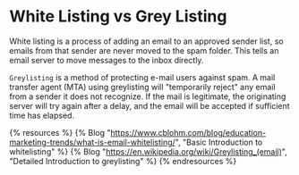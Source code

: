 # White Listing vs Grey Listing

White listing is a process of adding an email to an approved sender list, so emails from that sender are never moved to the spam folder. This tells an email server to move messages to the inbox directly.

`Greylisting` is a method of protecting e-mail users against spam. A mail transfer agent (MTA) using greylisting will "temporarily reject" any email from a sender it does not recognize. If the mail is legitimate, the originating server will try again after a delay, and the email will be accepted if sufficient time has elapsed.

{% resources %}
  {% Blog "https://www.cblohm.com/blog/education-marketing-trends/what-is-email-whitelisting/", "Basic Introduction to whitelisting" %}
  {% Blog "https://en.wikipedia.org/wiki/Greylisting_(email)", "Detailed Introduction to greylisting" %}
{% endresources %}
